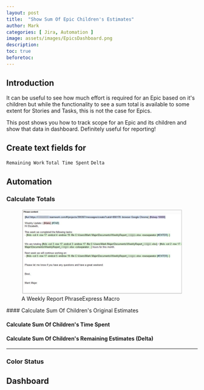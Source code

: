 ```yaml
---
layout: post
title:  "Show Sum Of Epic Children's Estimates"
author: Mark
categories: [ Jira, Automation ]
image: assets/images/EpicsDashboard.png
description: 
toc: true
beforetoc: 
---
```

## Introduction
It can be useful to see how much effort is required for an Epic based on it's children but while the functionality to see a sum total is available to some extent for Stories and Tasks, this is not the case for Epics. 

This post shows you how to track scope for an Epic and its children and show that data in dashboard. Definitely useful for reporting!

## Create text fields for 
`Remaining Work`
`Total Time Spent`
`Delta`

## Automation
### Calculate Totals
<figure>
    <img src="/assets/images/pexpress.png"
         alt="Edit Issue Fields">
    <figcaption>A Weekly Report PhraseExpress Macro</figcaption>
</figure>
#### Calculate Sum Of Children's Original Estimates

#### Calculate Sum Of Children's Time Spent

#### Calculate Sum Of Children's Remaining Estimates (Delta)
---
### Color Status

## Dashboard
<!--stackedit_data:
eyJoaXN0b3J5IjpbMTkwMzU3NTM3NF19
-->